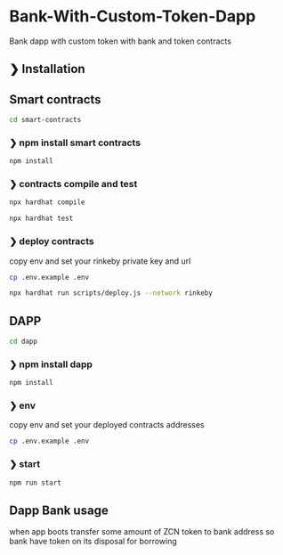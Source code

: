 # Bank-With-Custom-Token-Dapp

Bank dapp with custom token with bank and token contracts

## ❯ Installation

## Smart contracts

```bash
cd smart-contracts
```

### ❯ npm install smart contracts

```bash
npm install
```

### ❯ contracts compile and test

```bash
npx hardhat compile
```

```bash
npx hardhat test
```

### ❯ deploy contracts

copy env and set your rinkeby private key and url

```bash
cp .env.example .env
```

```bash
npx hardhat run scripts/deploy.js --network rinkeby
```

## DAPP

```bash
cd dapp
```

### ❯ npm install dapp

```bash
npm install
```

### ❯ env

copy env and set your deployed contracts addresses

```bash
cp .env.example .env
```

### ❯ start

```bash
npm run start
```

## Dapp Bank usage

when app boots transfer some amount of ZCN token to bank address so bank have token on its disposal for borrowing